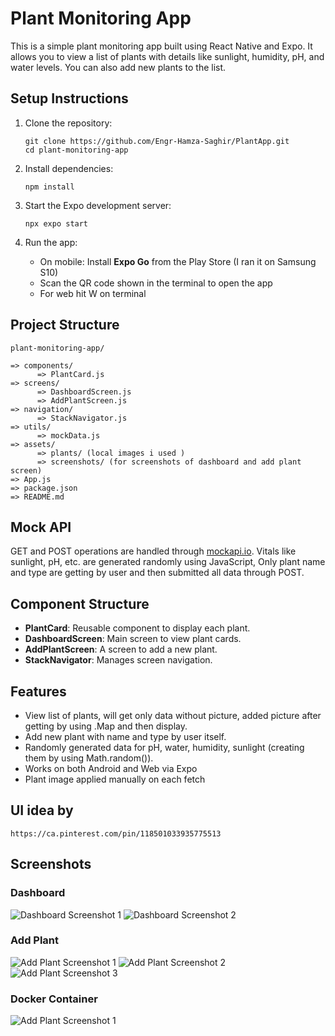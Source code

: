 # Plant Monitoring App

This is a simple plant monitoring app built using React Native and Expo. It allows you to view a list of plants with details like sunlight, humidity, pH, and water levels. You can also add new plants to the list.

## Setup Instructions

1. Clone the repository:
   ```
   git clone https://github.com/Engr-Hamza-Saghir/PlantApp.git
   cd plant-monitoring-app
   ```

2. Install dependencies:
   ```
   npm install
   ```

3. Start the Expo development server:
   ```
   npx expo start
   ```
4. Run the app:
   - On mobile: Install **Expo Go** from the Play Store (I ran it on Samsung S10)
   - Scan the QR code shown in the terminal to open the app
   - For web hit W on terminal

## Project Structure

```
plant-monitoring-app/

=> components/
      => PlantCard.js
=> screens/
      => DashboardScreen.js
      => AddPlantScreen.js
=> navigation/
      => StackNavigator.js
=> utils/
      => mockData.js
=> assets/
      => plants/ (local images i used )
      => screenshots/ (for screenshots of dashboard and add plant screen)
=> App.js
=> package.json
=> README.md
```

## Mock API

GET and POST operations are handled through [mockapi.io](https://mockapi.io/projects/688875bdadf0e59551ba0845). Vitals like sunlight, pH, etc. are generated randomly using JavaScript, Only plant name and type are getting by user and then submitted all data through POST.

## Component Structure

- **PlantCard**: Reusable component to display each plant.
- **DashboardScreen**: Main screen to view plant cards.
- **AddPlantScreen**: A screen to add a new plant.
- **StackNavigator**: Manages screen navigation.

## Features

- View list of plants, will get only data without picture, added picture after getting by using .Map and then display.
- Add new plant with name and type by user itself.
- Randomly generated data for pH, water, humidity, sunlight (creating them by using Math.random()).
- Works on both Android and Web via Expo
- Plant image applied manually on each fetch

## UI idea by
```
https://ca.pinterest.com/pin/118501033935775513
```


## Screenshots

### Dashboard

![Dashboard Screenshot 1](./assets/screenshots/Dashboardss1.jpg)
![Dashboard Screenshot 2](./assets/screenshots/Dashboardss2.jpg)

### Add Plant

![Add Plant Screenshot 1](./assets/screenshots/AddPlantss1.jpg)
![Add Plant Screenshot 2](./assets/screenshots/AddPlantss2.jpg)
![Add Plant Screenshot 3](./assets/screenshots/AddPlantss3.jpg)

### Docker Container
![Add Plant Screenshot 1](./assets/screenshots/Docker%20.png)
